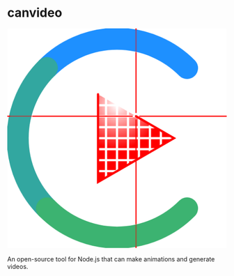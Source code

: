 # canvideo
![Canvideo Logo](https://raw.githubusercontent.com/ChocolateLoverRaj/canvideo/better/icons/icon.png)

An open-source tool for Node.js that can make animations and generate videos.
